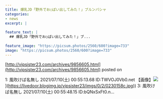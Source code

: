 ```yaml
---
title: 爆乳JD「野外でお○ぱい出してみた！」ブルンパシャ
categories:
- news
excerpt: |
  
feature_text: |
  ## 爆乳JD「野外でお○ぱい出してみた！」ブ...
  
feature_image: "https://picsum.photos/2560/600?image=733"
image: "https://picsum.photos/2560/600?image=733"
---
```


[http://vipsister23.com/archives/9856605.html](http://vipsister23.com/archives/9856605.html)
posted on 

<!--more-->

1: 風吹けば名無し 2021/07/10(土) 00:55:13.68 ID:TWVOJ0Vb0.net 【画像】![](https://livedoor.blogimg.jp/vipsister23/imgs/c/a/cac52b30.jpg[https://livedoor.blogimg.jp/vipsister23/imgs/0/2/0230158c.jpg)](https://livedoor.blogimg.jp/vipsister23/imgs/0/2/0230158c.jpg)) 3: 風吹けば名無し 2021/07/10(土) 00:55:48.15 ID:bQNxSxFt0.n...
